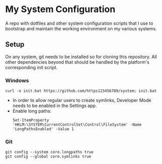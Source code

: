 # My System Configuration

A repo with dotfiles and other system configuration scripts that I use to bootstrap and maintain the working environment on my various systems.

## Setup

On any system, git needs to be installed so for cloning this repository. All other dependencies beyond that should be handled by the platform's corresponding init script.

### Windows

```
curl -o init.bat https://github.com/https123456789/system; init.bat
```

- In order to allow regular users to create symlinks, Developer Mode needs to be enabled in the Settings app.
- Enable long paths:
  ```
  Set-ItemProperty 'HKLM:\SYSTEM\CurrentControlSet\Control\FileSystem' -Name 'LongPathsEnabled' -Value 1
  ```

### Git

```
git config --system core.longpaths true
git config --global core.symlinks true
```
